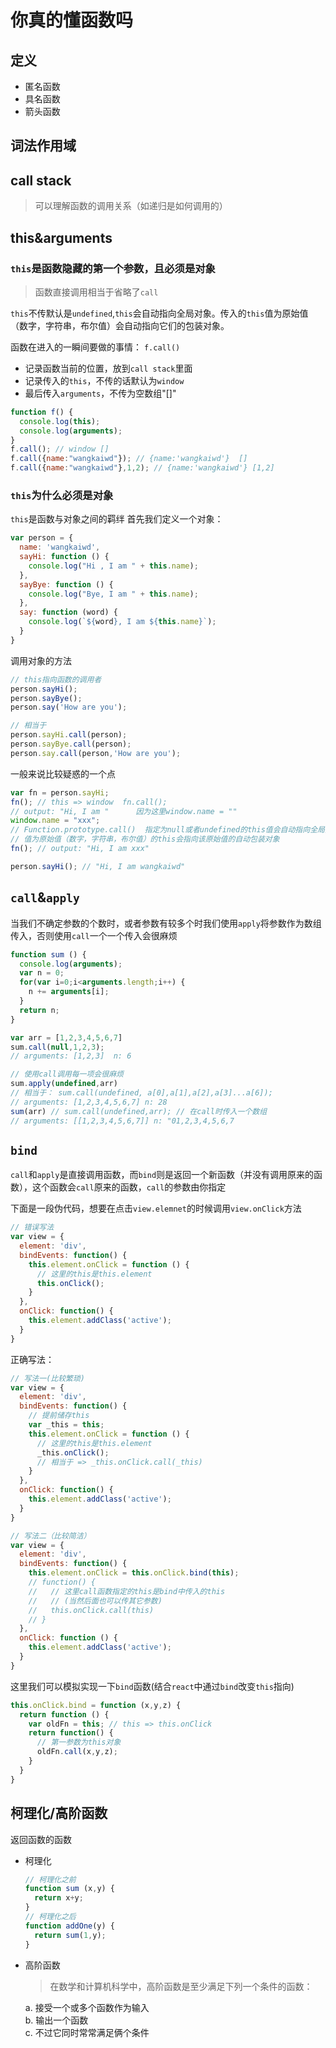 # 你真的懂函数吗
## 定义
* 匿名函数
* 具名函数
* 箭头函数

## 词法作用域

## call stack
> 可以理解函数的调用关系（如递归是如何调用的）

## this&arguments
### `this`是函数隐藏的第一个参数，且必须是对象
> 函数直接调用相当于省略了`call`

`this`不传默认是`undefined`,`this`会自动指向全局对象。传入的`this`值为原始值（数字，字符串，布尔值）会自动指向它们的包装对象。

函数在进入的一瞬间要做的事情：
`f.call()`
* 记录函数当前的位置，放到`call stack`里面
* 记录传入的`this`，不传的话默认为`window`
* 最后传入`arguments`，不传为空数组"[]"
```js
function f() {
  console.log(this);
  console.log(arguments);
}
f.call(); // window []
f.call({name:"wangkaiwd"}); // {name:'wangkaiwd'}  []
f.call({name:"wangkaiwd"},1,2); // {name:'wangkaiwd'} [1,2]
```
### `this`为什么必须是对象
`this`是函数与对象之间的羁绊
首先我们定义一个对象：
```js
var person = {
  name: 'wangkaiwd',
  sayHi: function () {
    console.log("Hi , I am " + this.name);
  },
  sayBye: function () {
    console.log("Bye, I am " + this.name);
  },
  say: function (word) {
    console.log(`${word}, I am ${this.name}`);
  }
}
```
调用对象的方法
```js
// this指向函数的调用者
person.sayHi();
person.sayBye();
person.say('How are you');

// 相当于
person.sayHi.call(person);
person.sayBye.call(person);
person.say.call(person,'How are you');
```
一般来说比较疑惑的一个点
```js
var fn = person.sayHi;
fn(); // this => window  fn.call();
// output: "Hi, I am "      因为这里window.name = ""
window.name = "xxx";
// Function.prototype.call()  指定为null或者undefined的this值会自动指向全局对象window
// 值为原始值（数字，字符串，布尔值）的this会指向该原始值的自动包装对象
fn(); // output: "Hi, I am xxx"

person.sayHi(); // "Hi, I am wangkaiwd"
```

## `call`&`apply`
当我们不确定参数的个数时，或者参数有较多个时我们使用`apply`将参数作为数组传入，否则使用`call`一个一个传入会很麻烦
```js
function sum () {
  console.log(arguments);
  var n = 0;
  for(var i=0;i<arguments.length;i++) {
    n += arguments[i];
  }
  return n;
}

var arr = [1,2,3,4,5,6,7]
sum.call(null,1,2,3);
// arguments: [1,2,3]  n: 6

// 使用call调用每一项会很麻烦
sum.apply(undefined,arr)
// 相当于： sum.call(undefined, a[0],a[1],a[2],a[3]...a[6]);
// arguments: [1,2,3,4,5,6,7] n: 28
sum(arr) // sum.call(undefined,arr); // 在call时传入一个数组
// arguments: [[1,2,3,4,5,6,7]] n: "01,2,3,4,5,6,7
```

## `bind`
`call`和`apply`是直接调用函数，而`bind`则是返回一个新函数（并没有调用原来的函数），这个函数会`call`原来的函数，`call`的参数由你指定

下面是一段伪代码，想要在点击`view.elemnet`的时候调用`view.onClick`方法
```js
// 错误写法
var view = {
  element: 'div',
  bindEvents: function() {
    this.element.onClick = function () {
      // 这里的this是this.element
      this.onClick();
    }
  },
  onClick: function() {
    this.element.addClass('active');
  }
}
```
正确写法：
```js
// 写法一(比较繁琐)
var view = {
  element: 'div',
  bindEvents: function() {
    // 提前储存this
    var _this = this;
    this.element.onClick = function () {
      // 这里的this是this.element
      _this.onClick();
      // 相当于 => _this.onClick.call(_this)
    }
  },
  onClick: function() {
    this.element.addClass('active');
  }
}

// 写法二（比较简洁）
var view = {
  element: 'div',
  bindEvents: function() {
    this.element.onClick = this.onClick.bind(this);
    // function() {
    //   // 这里call函数指定的this是bind中传入的this
    //   // (当然后面也可以传其它参数)
    //   this.onClick.call(this)
    // }
  },
  onClick: function () {
    this.element.addClass('active');
  }
}
```
这里我们可以模拟实现一下`bind`函数(结合`react`中通过`bind`改变`this`指向)
```js
this.onClick.bind = function (x,y,z) {
  return function () {
    var oldFn = this; // this => this.onClick
    return function() {
      // 第一参数为this对象
      oldFn.call(x,y,z);
    }
  }
}
```

## 柯理化/高阶函数
返回函数的函数
* 柯理化
  ```js
  // 柯理化之前
  function sum (x,y) {
    return x+y;
  }
  // 柯理化之后
  function addOne(y) {
    return sum(1,y);
  }
  ```
* 高阶函数
  > 在数学和计算机科学中，高阶函数是至少满足下列一个条件的函数：

  a. 接受一个或多个函数作为输入  
  b. 输出一个函数  
  c. 不过它同时常常满足俩个条件
